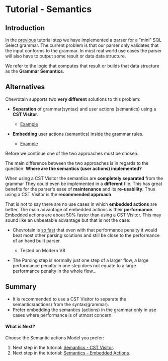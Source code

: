 # Tutorial - Semantics

## Introduction

In the [previous](./step2_parsing.md) tutorial step
we have implemented a parser for a "mini" SQL Select grammar. The current problem is that our parser only
validates that the input conforms to the grammar. In most real world use cases the parser will also have to output some
result or data data structure.

We refer to the logic that computes that result or builds that data structure as the **Grammar Semantics**.

## Alternatives

Chevrotain supports two **very different** solutions to this problem:

-   **Separation** of grammar(syntax) and user actions (semantics) using a **CST Visitor**.

    -   [Example](https://github.com/SAP/chevrotain/blob/master/examples/grammars/calculator/calculator_pure_grammar.js)

-   **Embedding** user actions (semantics) inside the grammar rules.
    -   [Example](https://github.com/SAP/chevrotain/blob/master/examples/grammars/calculator/calculator_embedded_actions.js)

Before we continue one of the two approaches must be chosen.

The main difference between the two approaches is in regards to the question:
**Where are the semantics (user actions) implemented?**

When using a CST Visitor the semantics are **completely separated** from the grammar
They could even be implemented in a **different** file. This has great benefits
for the parser's ease of **maintenance** and its **re-usability**.
Thus using a CST Visitor is the **recommended approach**.

That is not to say there are no use cases in which **embedded actions** are better.
The main advantage of embedded actions is their **performance**. Embedded actions are
about 50% faster than using a CST Visitor. This may sound like an unbeatable advantage
but that is not the case:

-   Chevrotain is [so fast](https://sap.github.io/chevrotain/performance/) that even with that performance penalty
    it would beat most other parsing solutions and still be close to the performance of an hand built parser.

    -   Tested on Modern V8

-   The Parsing step is normally just one step of a larger flow, a large performance penalty in one step
    does not equate to a large performance penalty in the whole flow...

## Summary

-   It is recommended to use a CST Visitor to separate the semantics(actions) from the syntax(grammar).
-   Prefer embedding the semantics (actions) in the grammar only in use cases where performance is of utmost concern.

#### What is Next?

Choose the Semantic actions Model you prefer:

1.  Next step in the tutorial: [Semantics - CST Visitor](./step3a_adding_actions_visitor.html).
1.  Next step in the tutorial: [Semantics - Embedded Actions](./step3b_adding_actions_embedded.html).
